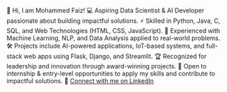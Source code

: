 👋 Hi, I am Mohammed Faiz!
💻 Aspiring Data Scientist & AI Developer passionate about building impactful solutions.
⚡ Skilled in Python, Java, C, SQL, and Web Technologies (HTML, CSS, JavaScript).
🤖 Experienced with Machine Learning, NLP, and Data Analysis applied to real-world problems.
🛠️ Projects include AI-powered applications, IoT-based systems, and full-stack web apps using Flask, Django, and Streamlit.
🏆 Recognized for leadership and innovation through award-winning projects.
🚀 Open to internship & entry-level opportunities to apply my skills and contribute to impactful solutions.
🔗 [Connect with me on LinkedIn](https://www.linkedin.com/in/mohammed-faiz-me/)
